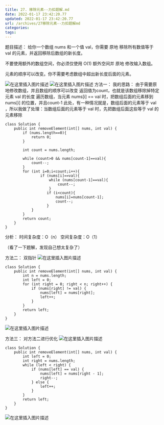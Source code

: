 ```yaml
---
title: 27. 移除元素--力扣题解.md
date: 2022-01-17 23:42:20.77
updated: 2022-01-17 23:42:20.77
url: /archives/27移除元素--力扣题解md
categories: 
tags: 
---
```


﻿题目描述：
给你一个数组 nums 和一个值 val，你需要 原地 移除所有数值等于 val 的元素，并返回移除后数组的新长度。

不要使用额外的数组空间，你必须仅使用 O(1) 额外空间并 原地 修改输入数组。

元素的顺序可以改变。你不需要考虑数组中超出新长度后面的元素。

 
![在这里插入图片描述](https://img-blog.csdnimg.cn/273b7f17d20c4b49bdd07eb117462ef2.png?x-oss-process=image/watermark,type_d3F5LXplbmhlaQ,shadow_50,text_Q1NETiBA5bGx5Lit5pyJ5pyo,size_20,color_FFFFFF,t_70,g_se,x_16)
![在这里插入图片描述](https://img-blog.csdnimg.cn/13328ec0dc9247e3be3f3d253d75f1c2.png?x-oss-process=image/watermark,type_d3F5LXplbmhlaQ,shadow_50,text_Q1NETiBA5bGx5Lit5pyJ5pyo,size_20,color_FFFFFF,t_70,g_se,x_16)
方法一：
我的思路：
	由于需要原地修改数组，并且数组的顺序可以改变
	返回值为count，也就是该数组移除掉特定元素 val 的长度
	遍历数组，当元素 nums[i] == val 时，把数组后面的元素移到 nums[i] 的位置，并且count-1
 此处，有一种情况就是，数组后面的元素等于 val ，所以我做了处理：当数组后面的元素等于 val 时，先把数组后面这些等于 val 的元素移除

```
class Solution {
    public int removeElement(int[] nums, int val) {
        if (nums.length==0){
            return 0;
        }

        int count = nums.length;

        while (count>0 && nums[count-1]==val){
            count--;
        }
        for (int i=0;i<count;i++){
                if (nums[i]==val){
                    while (nums[count-1]==val){
                        count--;
                    }
                   if (i<count){
                       nums[i]=nums[count-1];
                       count--;
                   }
            }
        }
        return count;
    }
}
```

分析：
时间复杂度：O（n）
空间复杂度：O（1）


（看了一下题解，发现自己想太复杂了）

方法二：
双指针
![在这里插入图片描述](https://img-blog.csdnimg.cn/1a2cc3e9506740bf95d867212a303b5d.png?x-oss-process=image/watermark,type_d3F5LXplbmhlaQ,shadow_50,text_Q1NETiBA5bGx5Lit5pyJ5pyo,size_20,color_FFFFFF,t_70,g_se,x_16)

```
class Solution {
    public int removeElement(int[] nums, int val) {
        int n = nums.length;
        int left = 0;
        for (int right = 0; right < n; right++) {
            if (nums[right] != val) {
                nums[left] = nums[right];
                left++;
            }
        }
        return left;
    }
}

```
![在这里插入图片描述](https://img-blog.csdnimg.cn/a154d27bd60248f0ba5024921bc0492a.png)



方法三：
对方法二进行优化
![在这里插入图片描述](https://img-blog.csdnimg.cn/e7d29e7b3c39423cadb72ecd6a7298ee.png?x-oss-process=image/watermark,type_d3F5LXplbmhlaQ,shadow_50,text_Q1NETiBA5bGx5Lit5pyJ5pyo,size_20,color_FFFFFF,t_70,g_se,x_16)

```
class Solution {
    public int removeElement(int[] nums, int val) {
        int left = 0;
        int right = nums.length;
        while (left < right) {
            if (nums[left] == val) {
                nums[left] = nums[right - 1];
                right--;
            } else {
                left++;
            }
        }
        return left;
    }
}

```
![在这里插入图片描述](https://img-blog.csdnimg.cn/ac0efbd50d5948d2a0185e28abdea876.png)